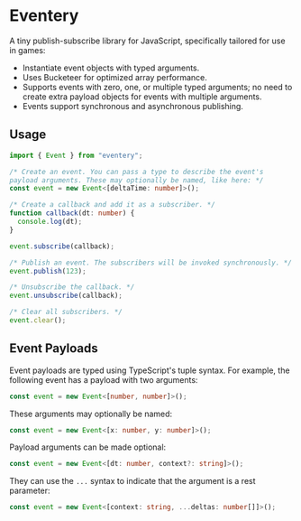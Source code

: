 # Eventery

A tiny publish-subscribe library for JavaScript, specifically tailored for use in games:

- Instantiate event objects with typed arguments.
- Uses Bucketeer for optimized array performance.
- Supports events with zero, one, or multiple typed arguments; no need to create extra payload objects for events with multiple arguments.
- Events support synchronous and asynchronous publishing.

## Usage

```ts
import { Event } from "eventery";

/* Create an event. You can pass a type to describe the event's
payload arguments. These may optionally be named, like here: */
const event = new Event<[deltaTime: number]>();

/* Create a callback and add it as a subscriber. */
function callback(dt: number) {
  console.log(dt);
}

event.subscribe(callback);

/* Publish an event. The subscribers will be invoked synchronously. */
event.publish(123);

/* Unsubscribe the callback. */
event.unsubscribe(callback);

/* Clear all subscribers. */
event.clear();
```

## Event Payloads

Event payloads are typed using TypeScript's tuple syntax. For example, the following event has a payload with two arguments:

```ts
const event = new Event<[number, number]>();
```

These arguments may optionally be named:

```ts
const event = new Event<[x: number, y: number]>();
```

Payload arguments can be made optional:

```ts
const event = new Event<[dt: number, context?: string]>();
```

They can use the `...` syntax to indicate that the argument is a rest parameter:

```ts
const event = new Event<[context: string, ...deltas: number[]]>();
```
